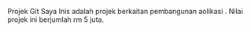Projek Git Saya
Inis adalah projek berkaitan pembangunan aolikasi . Nilai projek ini berjumlah rm 5 juta.
